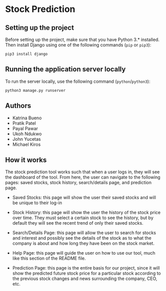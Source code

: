 # Stock Prediction

## Setting up the project
Before setting up the project, make sure that you have Python 3.* installed. Then install Django using one of the following commands (`pip` or `pip3`):

```
pip3 install django
```

## Running the application server locally
To run the server locally, use the following command (`python`/`python3`):

```
python3 manage.py runserver
```

## Authors
* Katrina Bueno
* Pratik Patel
* Payal Pawar
* Ukoh Ndukwo
* John Yucetas
* Michael Kiros


## How it works

The stock prediction tool works such that when a user logs in, they will see the dashboard of the tool. From here, the user can navigate to the following pages:  saved stocks, stock history, search/details page, and prediction page.  

* Saved Stocks:  this page will show the user their saved stocks and will be unique to their log-in

* Stock History:  this page will show the user the history of the stock price over time.  They must select a certain stock to see the                     history, but by default they will see the recent trend of only their saved stocks.  

* Search/Details Page:  this page will allow the user to search for stocks and interest and possibly see the details of the stock as to                         what the company is about and how long they have been on the stock market.  

* Help Page:  this page will guide the user on how to use our tool, much like this section of the README file.  

* Prediction Page:  this page is the entire basis for our project, since it will show the predicted future stock price for a particular                     stock according to the previous stock changes and news surrounding the company, CEO, etc.  
